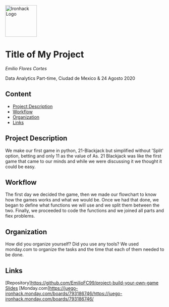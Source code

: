 <img src="https://bit.ly/2VnXWr2" alt="Ironhack Logo" width="100"/>

# Title of My Project
*Emilio Flores Cortes*

Data Analytics Part-time, Ciudad de Mexico & 24 Agosto 2020

## Content
- [Project Description](#project-description)
- [Workflow](#workflow)
- [Organization](#organization)
- [Links](#links)

<a name="project-description"></a>

## Project Description
We make our first game in python, 21-Blackjack but simplified without 'Split' option, betting and only 11 as the value of As.
21 Blackjack was like the first game that came to our minds and while we were discussing it we thought it could be easy.

<a name="workflow"></a>

## Workflow
The first day we decided the game, then we made our flowchart to know how the games works and what we would be. 
Once we had that done, we began to define what functions we will use and we split them between the two. Finally, we proceeded to code the functions and we joined all parts and fiex problems.

<a name="organization"></a>

## Organization
How did you organize yourself? Did you use any tools?
We used monday.com to organize the tasks and the time that each of them needed to be done.
<a name="links"></a>

## Links
[Repository]https://github.com/EmilioFC99/project-build-your-own-game  
[Slides](https://slides.com/)
[Monday.com]https://juego-ironhack.monday.com/boards/793186746/https://juego-ironhack.monday.com/boards/793186746/ 
